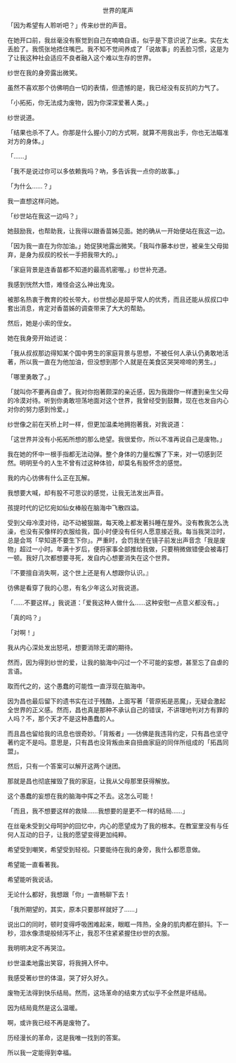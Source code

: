 <p align="center">世界的尾声</p>

「因为希望有人聆听吧？」传来纱世的声音。

在她开口前，我丝毫没有察觉到自己在喃喃自语，似乎是下意识说了出来。实在太丢脸了。我慌张地捂住嘴巴。我不知不觉间养成了「说故事」的丢脸习惯，这是为了让我这种社会适应不良者融入这个难以生存的世界。

纱世在我的身旁露出微笑。

虽然不喜欢那个彷佛明白一切的表情，但遗憾的是，我已经没有反抗的力气了。

「小拓拓，你无法成为废物，因为你深深爱著人类。」

纱世说道。

「结果也杀不了人。你那是什么握小刀的方式啊，就算不用我出手，你也无法瞄准对方的身体。」

「……」

「我不是说过你可以多依赖我吗？吶，多告诉我一点你的故事。」

「为什么……？」

我一直想这样问她。

「纱世站在我这一边吗？」

她鼓励我，也帮助我，让我得以跟香苗姊见面。她的确从一开始便站在我这一边。

「因为我一直在为你加油。」她促狭地露出微笑。「我叫作藤本纱世，被亲生父母拋弃，是身为叔叔的校长一手把我带大的。」

「家庭背景是连香苗都不知道的最高机密喔。」纱世补充道。

我感到恍然大悟，难怪会这么神出鬼没。

被那名热衷于教育的校长带大，纱世想必是超乎常人的优秀，而且还能从叔叔口中套出消息，肯定对香苗姊的调查带来了大大的帮助。

然后，她是小索的侄女。

她在我身旁开始述说：

「我从叔叔那边得知某个国中男生的家庭背景与思想，不被任何人承认仍勇敢地活著，所以我一直在为他加油，但没想到那个人就是在美食区哭哭啼啼的男生。」

「哪里勇敢了。」

「就叫你不要再自虐了。我对你抱著颇深的亲近感，因为我跟你一样遭到亲生父母的冷漠对待。听到你勇敢坦荡地面对这个世界，我曾经受到鼓舞，现在也发自内心对你的努力感到怜爱。」

纱世像之前在天桥上时一样，但更加温柔地拥抱著我，对我说道：

「这世界并没有小拓拓所想的那么绝望。我很爱你，所以不准再说自己是废物。」

我在她的怀中一根手指都无法动弹。整个身体的力量松懈了下来，对一切感到茫然。明明至今的人生不曾有过这种体验，却莫名有股怀念的感觉。

我的内心彷佛有什么正在瓦解。

我想要大喊，却有股不可思议的感觉，让我无法发出声音。

孩提时代的记忆宛如仙女棒般在脑海中飞散四溢。

受到父母冷漠对待，动不动被狠踹，每天晚上都发著抖睡在屋外。没有教我怎么洗澡，也没有买像样的衣服给我，国小时便没有任何人愿意接近我。每当我哭泣时，总是会骂「早知道不要生下你」。严重时，会罚我坐在镜子前发出声音念「我是废物」超过一小时。年满十岁后，便将家事全部推给我做，只要稍微做错便会被毒打一顿。我好几次都想要寻死，发自内心想要消失在这个世界。

『不要擅自消失啊，这个世上还是有人想跟你认识。』

彷佛是看穿了我的心思，有名少年这么对我说道。

「……不要这样。」我说道：「爱我这种人做什么……这种安慰一点意义都没有。」

「真的吗？」

「对啊！」

我从内心深处发出怒吼，想要消除无谓的期待。

然而，因为得到纱世的爱，让我的脑海中闪过一个不可能的妄想，甚至忘了自虐的言语。

取而代之的，这个愚蠢的可能性一直浮现在脑海中。

因为昌也最后留下的遗书实在过于残酷，上面写著「菅原拓是恶魔」，无疑会激起全世界的正义感。然而，昌也真是那种不承认自己的错误，不讲理地判对方有罪的人吗？不，那个天才不是这种愚蠢的人。

而且昌也留给我的讯息也很奇妙。「背叛者」──彷佛是我违背约定，只有昌也坚守著约定不是吗。意思是，只有昌也没背叛由来自扭曲家庭的同伴所组成的「拓昌同盟」。

然后，只有一个答案可以解开这两个谜团。

那就是昌也彻底摧毁了我的家庭，让我从父母那里获得解放。

这个愚蠢的妄想在我的脑海中挥之不去。这怎么可能！

「而且，我不想要这样的救赎……我想要的是更不一样的结局……」

在丝毫未受到父母呵护的回忆中，内心的愿望成为了我的根本。在教室里没有与任何人互动的日子，让我的愿望变得更加纯粹。

希望受到嘲笑，希望受到轻视。只要能待在我的身旁，我什么都愿意做。

希望能一直看著我。

希望能听我说话。

无论什么都好，我想跟「你」一直畅聊下去！

「我所期望的，其实，原本只要那样就好了……」

说出口的同时，顿时变得呼吸困难起来，眼眶一阵热，全身的肌肉都在颤抖。下一秒，泪水像溃堤般倾泻不止，我忍不住紧紧握住纱世的衣服。

我明明决定不再哭泣。

纱世温柔地露出笑容，将我拥入怀中。

我感受著纱世的体温，哭了好久好久。

废物无法得到快乐结局。然而，这场革命的结束方式似乎不全然是坏结局。

因为结局竟然是这么温暖。

啊，或许我已经不再是废物了。

历经漫长的革命，这是我唯一找到的答案。

所以我一定能得到幸福。

